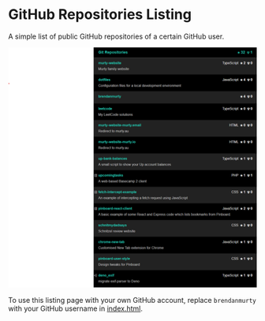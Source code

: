 # GitHub Repositories Listing

A simple list of public GitHub repositories of a certain GitHub user.

![Preview of GitHub repository listing using my account](preview.png)

To use this listing page with your own GitHub account, replace `brendanmurty` with your GitHub username in [index.html](index.html).